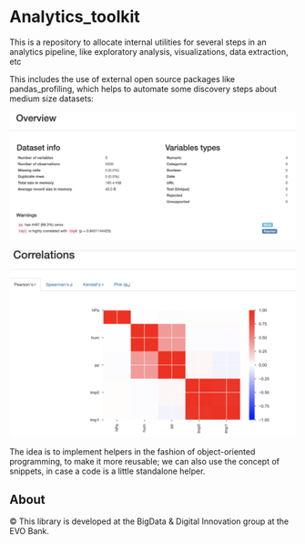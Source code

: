 # Analytics_toolkit
This is a repository to allocate internal utilities for several steps in an analytics pipeline, like exploratory analysis, visualizations, data extraction, etc

This includes the use of external open source packages like pandas_profiling, which helps to automate some discovery steps about medium size datasets:


![Alt text](/pics/profile_report_1.png "EDA example 1")

![Alt text](/pics/profile_report_2.png "EDA example 2")

The idea is to implement helpers in the fashion of object-oriented programming, to make it more reusable; we can also use the concept of snippets, in case a code is a little standalone helper.

## About
© This library is developed at the BigData & Digital Innovation group at the EVO Bank.
